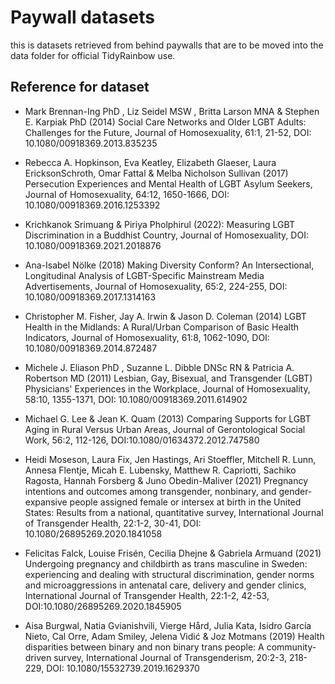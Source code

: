 
# Paywall datasets

this is datasets retrieved from behind paywalls that are to be moved into the data folder for official TidyRainbow use.


## Reference for dataset

- Mark Brennan-Ing PhD , Liz Seidel MSW , Britta Larson MNA & Stephen E. Karpiak PhD (2014) Social Care Networks and Older LGBT Adults: Challenges for the Future, Journal of Homosexuality, 61:1, 21-52, DOI: 10.1080/00918369.2013.835235


- Rebecca A. Hopkinson, Eva Keatley, Elizabeth Glaeser, Laura EricksonSchroth, Omar Fattal & Melba Nicholson Sullivan (2017) Persecution Experiences and Mental Health of LGBT Asylum Seekers, Journal of Homosexuality, 64:12, 1650-1666, DOI: 10.1080/00918369.2016.1253392



- Krichkanok Srimuang & Piriya Pholphirul (2022): Measuring LGBT Discrimination in a Buddhist Country, Journal of Homosexuality, DOI: 10.1080/00918369.2021.2018876


- Ana-Isabel Nölke (2018) Making Diversity Conform? An Intersectional, Longitudinal Analysis of LGBT-Specific Mainstream Media Advertisements, Journal of Homosexuality, 65:2, 224-255, DOI: 10.1080/00918369.2017.1314163



- Christopher M. Fisher, Jay A. Irwin & Jason D. Coleman (2014) LGBT Health in the Midlands: A Rural/Urban Comparison of Basic Health Indicators, Journal of Homosexuality, 61:8, 1062-1090, DOI: 10.1080/00918369.2014.872487



- Michele J. Eliason PhD , Suzanne L. Dibble DNSc RN & Patricia A. Robertson MD (2011) Lesbian, Gay, Bisexual, and Transgender (LGBT) Physicians' Experiences in the Workplace, Journal of Homosexuality, 58:10, 1355-1371, DOI: 10.1080/00918369.2011.614902



- Michael G. Lee & Jean K. Quam (2013) Comparing Supports for LGBT Aging in Rural Versus Urban Areas, Journal of Gerontological Social Work, 56:2, 112-126, DOI:10.1080/01634372.2012.747580


- Heidi Moseson, Laura Fix, Jen Hastings, Ari Stoeffler, Mitchell R. Lunn, Annesa Flentje, Micah E. Lubensky, Matthew R. Capriotti, Sachiko Ragosta, Hannah Forsberg & Juno Obedin-Maliver (2021) Pregnancy intentions and outcomes among transgender, nonbinary, and gender-expansive people assigned female or intersex at birth in the United States: Results from a national, quantitative survey, International Journal of Transgender Health, 22:1-2, 30-41, DOI: 10.1080/26895269.2020.1841058



- Felicitas Falck, Louise Frisén, Cecilia Dhejne & Gabriela Armuand (2021) Undergoing pregnancy and childbirth as trans masculine in Sweden: experiencing and dealing with structural discrimination, gender norms and microaggressions in antenatal care, delivery and gender clinics, International Journal of Transgender Health, 22:1-2, 42-53, DOI:10.1080/26895269.2020.1845905



- Aisa Burgwal, Natia Gvianishvili, Vierge Hård, Julia Kata, Isidro García Nieto, Cal Orre, Adam Smiley, Jelena Vidić & Joz Motmans (2019) Health disparities between binary and non binary trans people: A community-driven survey, International Journal of Transgenderism, 20:2-3, 218-229, DOI: 10.1080/15532739.2019.1629370















